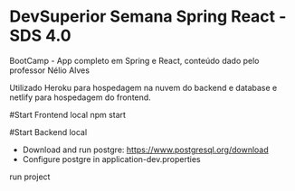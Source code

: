 # DevSuperior Semana Spring React - SDS 4.0

BootCamp - App completo em Spring e React, conteúdo dado pelo professor Nélio Alves

Utilizado Heroku para hospedagem na nuvem do backend e database e netlify para hospedagem do frontend.

#Start Frontend local
npm start

#Start Backend local
- Download and run postgre: https://www.postgresql.org/download
- Configure postgre in application-dev.properties

run project



